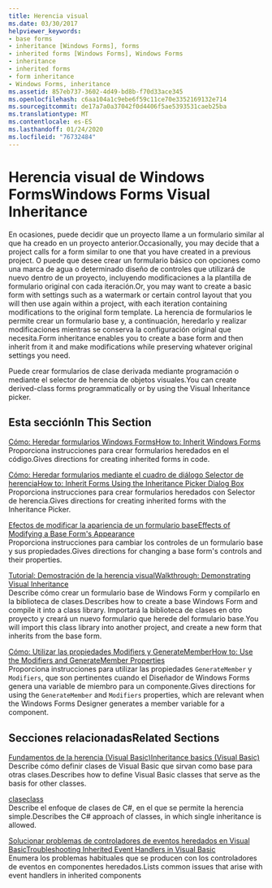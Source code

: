 ```yaml
---
title: Herencia visual
ms.date: 03/30/2017
helpviewer_keywords:
- base forms
- inheritance [Windows Forms], forms
- inherited forms [Windows Forms], Windows Forms
- inheritance
- inherited forms
- form inheritance
- Windows Forms, inheritance
ms.assetid: 857eb737-3602-4d49-bd8b-f70d33ace345
ms.openlocfilehash: c6aa104a1c9ebe6f59c11ce70e3352169132e714
ms.sourcegitcommit: de17a7a0a37042f0d4406f5ae5393531caeb25ba
ms.translationtype: MT
ms.contentlocale: es-ES
ms.lasthandoff: 01/24/2020
ms.locfileid: "76732484"
---
```

# <a name="windows-forms-visual-inheritance"></a><span data-ttu-id="d1512-102">Herencia visual de Windows Forms</span><span class="sxs-lookup"><span data-stu-id="d1512-102">Windows Forms Visual Inheritance</span></span>
<span data-ttu-id="d1512-103">En ocasiones, puede decidir que un proyecto llame a un formulario similar al que ha creado en un proyecto anterior.</span><span class="sxs-lookup"><span data-stu-id="d1512-103">Occasionally, you may decide that a project calls for a form similar to one that you have created in a previous project.</span></span> <span data-ttu-id="d1512-104">O puede que desee crear un formulario básico con opciones como una marca de agua o determinado diseño de controles que utilizará de nuevo dentro de un proyecto, incluyendo modificaciones a la plantilla de formulario original con cada iteración.</span><span class="sxs-lookup"><span data-stu-id="d1512-104">Or, you may want to create a basic form with settings such as a watermark or certain control layout that you will then use again within a project, with each iteration containing modifications to the original form template.</span></span> <span data-ttu-id="d1512-105">La herencia de formularios le permite crear un formulario base y, a continuación, heredarlo y realizar modificaciones mientras se conserva la configuración original que necesita.</span><span class="sxs-lookup"><span data-stu-id="d1512-105">Form inheritance enables you to create a base form and then inherit from it and make modifications while preserving whatever original settings you need.</span></span>  
  
 <span data-ttu-id="d1512-106">Puede crear formularios de clase derivada mediante programación o mediante el selector de herencia de objetos visuales.</span><span class="sxs-lookup"><span data-stu-id="d1512-106">You can create derived-class forms programmatically or by using the Visual Inheritance picker.</span></span>  
  
## <a name="in-this-section"></a><span data-ttu-id="d1512-107">Esta sección</span><span class="sxs-lookup"><span data-stu-id="d1512-107">In This Section</span></span>  
 [<span data-ttu-id="d1512-108">Cómo: Heredar formularios Windows Forms</span><span class="sxs-lookup"><span data-stu-id="d1512-108">How to: Inherit Windows Forms</span></span>](how-to-inherit-windows-forms.md)  
 <span data-ttu-id="d1512-109">Proporciona instrucciones para crear formularios heredados en el código.</span><span class="sxs-lookup"><span data-stu-id="d1512-109">Gives directions for creating inherited forms in code.</span></span>  
  
 [<span data-ttu-id="d1512-110">Cómo: Heredar formularios mediante el cuadro de diálogo Selector de herencia</span><span class="sxs-lookup"><span data-stu-id="d1512-110">How to: Inherit Forms Using the Inheritance Picker Dialog Box</span></span>](how-to-inherit-forms-using-the-inheritance-picker-dialog-box.md)  
 <span data-ttu-id="d1512-111">Proporciona instrucciones para crear formularios heredados con Selector de herencia.</span><span class="sxs-lookup"><span data-stu-id="d1512-111">Gives directions for creating inherited forms with the Inheritance Picker.</span></span>  
  
 [<span data-ttu-id="d1512-112">Efectos de modificar la apariencia de un formulario base</span><span class="sxs-lookup"><span data-stu-id="d1512-112">Effects of Modifying a Base Form's Appearance</span></span>](effects-of-modifying-base-form-appearance.md)  
 <span data-ttu-id="d1512-113">Proporciona instrucciones para cambiar los controles de un formulario base y sus propiedades.</span><span class="sxs-lookup"><span data-stu-id="d1512-113">Gives directions for changing a base form's controls and their properties.</span></span>  
  
 [<span data-ttu-id="d1512-114">Tutorial: Demostración de la herencia visual</span><span class="sxs-lookup"><span data-stu-id="d1512-114">Walkthrough: Demonstrating Visual Inheritance</span></span>](walkthrough-demonstrating-visual-inheritance.md)  
 <span data-ttu-id="d1512-115">Describe cómo crear un formulario base de Windows Form y compilarlo en la biblioteca de clases.</span><span class="sxs-lookup"><span data-stu-id="d1512-115">Describes how to create a base Windows Form and compile it into a class library.</span></span> <span data-ttu-id="d1512-116">Importará la biblioteca de clases en otro proyecto y creará un nuevo formulario que herede del formulario base.</span><span class="sxs-lookup"><span data-stu-id="d1512-116">You will import this class library into another project, and create a new form that inherits from the base form.</span></span>  
  
 [<span data-ttu-id="d1512-117">Cómo: Utilizar las propiedades Modifiers y GenerateMember</span><span class="sxs-lookup"><span data-stu-id="d1512-117">How to: Use the Modifiers and GenerateMember Properties</span></span>](how-to-use-the-modifiers-and-generatemember-properties.md)  
 <span data-ttu-id="d1512-118">Proporciona instrucciones para utilizar las propiedades `GenerateMember` y `Modifiers`, que son pertinentes cuando el Diseñador de Windows Forms genera una variable de miembro para un componente.</span><span class="sxs-lookup"><span data-stu-id="d1512-118">Gives directions for using the `GenerateMember` and `Modifiers` properties, which are relevant when the Windows Forms Designer generates a member variable for a component.</span></span>  
  
## <a name="related-sections"></a><span data-ttu-id="d1512-119">Secciones relacionadas</span><span class="sxs-lookup"><span data-stu-id="d1512-119">Related Sections</span></span>  
 [<span data-ttu-id="d1512-120">Fundamentos de la herencia (Visual Basic)</span><span class="sxs-lookup"><span data-stu-id="d1512-120">Inheritance basics (Visual Basic)</span></span>](../../../visual-basic/programming-guide/language-features/objects-and-classes/inheritance-basics.md)  
 <span data-ttu-id="d1512-121">Describe cómo definir clases de Visual Basic que sirvan como base para otras clases.</span><span class="sxs-lookup"><span data-stu-id="d1512-121">Describes how to define Visual Basic classes that serve as the basis for other classes.</span></span>  
  
 [<span data-ttu-id="d1512-122">clase</span><span class="sxs-lookup"><span data-stu-id="d1512-122">class</span></span>](../../../csharp/language-reference/keywords/class.md)  
 <span data-ttu-id="d1512-123">Describe el enfoque de clases de C#, en el que se permite la herencia simple.</span><span class="sxs-lookup"><span data-stu-id="d1512-123">Describes the C# approach of classes, in which single inheritance is allowed.</span></span>  
  
 [<span data-ttu-id="d1512-124">Solucionar problemas de controladores de eventos heredados en Visual Basic</span><span class="sxs-lookup"><span data-stu-id="d1512-124">Troubleshooting Inherited Event Handlers in Visual Basic</span></span>](../../../visual-basic/programming-guide/language-features/events/troubleshooting-inherited-event-handlers.md)  
 <span data-ttu-id="d1512-125">Enumera los problemas habituales que se producen con los controladores de eventos en componentes heredados.</span><span class="sxs-lookup"><span data-stu-id="d1512-125">Lists common issues that arise with event handlers in inherited components</span></span>
